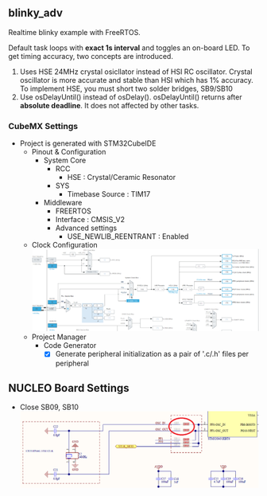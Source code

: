 ## blinky_adv

Realtime blinky example with FreeRTOS.

Default task loops with **exact 1s interval** and toggles an on-board LED. To get timing accuracy, two concepts are introduced.

1. Uses HSE 24MHz crystal osicllator instead of HSI RC oscillator. Crystal oscillator is more accurate and stable than HSI which has 1% accuracy. To implement HSE, you must short two solder bridges, SB9/SB10
1. Use osDelayUntil() instead of osDelay(). osDelayUntil() returns after **absolute deadline**. It does not affected by other tasks.

### CubeMX Settings
- Project is generated with STM32CubeIDE
  - Pinout & Configuration
    - System Core
      - RCC
        - HSE : Crystal/Ceramic Resonator
      - SYS
        - Timebase Source : TIM17
    - Middleware
        - FREERTOS
        - Interface : CMSIS_V2
        - Advanced settings
            - USE_NEWLIB_REENTRANT : Enabled
  - Clock Configuration
    ![Clock configuration](doc/clock_configuration.png)
  - Project Manager
    - Code Generator
      - [x] Generate peripheral initialization as a pair of '.c/.h' files per peripheral

## NUCLEO Board Settings
- Close SB09, SB10
  ![Board setting](doc/board_setting.png)
